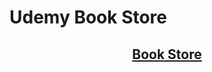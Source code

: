 # Udemy Book Store

</div>
<h2 align="center"><a href="https://bookstore-exp.netlify.app/">Book Store</a></h2>
</div>